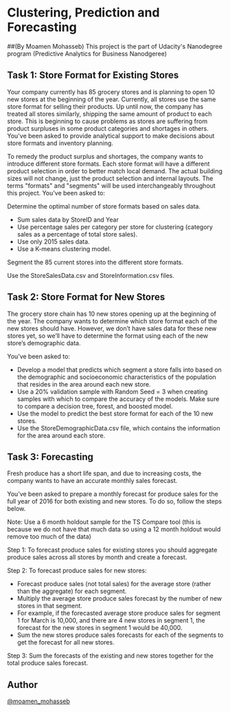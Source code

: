 # Clustering, Prediction and Forecasting
##(By Moamen Mohasseb)
This project is the part of Udacity's Nanodegree program (Predictive Analytics for Business Nanodgeree)

## Task 1: Store Format for Existing Stores
Your company currently has 85 grocery stores and is planning to open 10 new stores at the beginning of the year. Currently, all stores use the same store format for selling their products. Up until now, the company has treated all stores similarly, shipping the same amount of product to each store. This is beginning to cause problems as stores are suffering from product surpluses in some product categories and shortages in others. You've been asked to provide analytical support to make decisions about store formats and inventory planning.

To remedy the product surplus and shortages, the company wants to introduce different store formats. Each store format will have a different product selection in order to better match local demand. The actual building sizes will not change, just the product selection and internal layouts. The terms "formats" and "segments" will be used interchangeably throughout this project. You’ve been asked to:

Determine the optimal number of store formats based on sales data.
- Sum sales data by StoreID and Year
- Use percentage sales per category per store for clustering (category sales as a percentage of total store sales).
- Use only 2015 sales data.
- Use a K-means clustering model.

Segment the 85 current stores into the different store formats.

Use the StoreSalesData.csv and StoreInformation.csv files.

## Task 2: Store Format for New Stores
The grocery store chain has 10 new stores opening up at the beginning of the year. The company wants to determine which store format each of the new stores should have. However, we don’t have sales data for these new stores yet, so we’ll have to determine the format using each of the new store’s demographic data.

You’ve been asked to:
- Develop a model that predicts which segment a store falls into based on the demographic and socioeconomic characteristics of the population that resides in the area around each new store.
- Use a 20% validation sample with Random Seed = 3 when creating samples with which to compare the accuracy of the models. Make sure to compare a decision tree, forest, and boosted model.
- Use the model to predict the best store format for each of the 10 new stores.
- Use the StoreDemographicData.csv file, which contains the information for the area around each store.

## Task 3: Forecasting
Fresh produce has a short life span, and due to increasing costs, the company wants to have an accurate monthly sales forecast.

You’ve been asked to prepare a monthly forecast for produce sales for the full year of 2016 for both existing and new stores. To do so, follow the steps below.

Note: Use a 6 month holdout sample for the TS Compare tool (this is because we do not have that much data so using a 12 month holdout would remove too much of the data)

Step 1: To forecast produce sales for existing stores you should aggregate produce sales across all stores by month and create a forecast.

Step 2: To forecast produce sales for new stores:

- Forecast produce sales (not total sales) for the average store (rather than the aggregate) for each segment.
- Multiply the average store produce sales forecast by the number of new stores in that segment.
- For example, if the forecasted average store produce sales for segment 1 for March is 10,000, and there are 4 new stores in segment 1, the forecast for the new stores in segment 1 would be 40,000.
- Sum the new stores produce sales forecasts for each of the segments to get the forecast for all new stores.

Step 3: Sum the forecasts of the existing and new stores together for the total produce sales forecast.
## Author 
[@moamen_mohasseb](https://github.com/moamen-mohasseb)

  